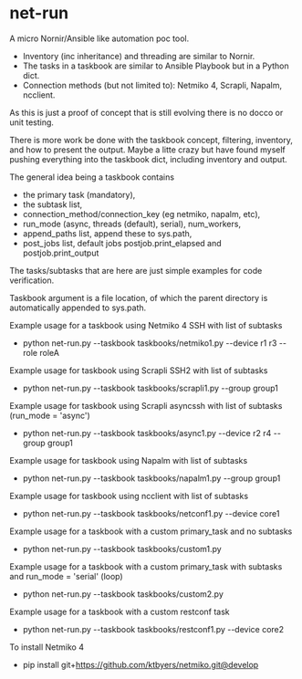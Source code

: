# net-run

A micro Nornir/Ansible like automation poc tool.  

- Inventory (inc inheritance) and threading are similar to Nornir.
- The tasks in a taskbook are similar to Ansible Playbook but in a Python dict.
- Connection methods (but not limited to): Netmiko 4, Scrapli, Napalm, ncclient.

As this is just a proof of concept that is still evolving there is no docco or unit testing.  

There is more work be done with the taskbook concept, filtering, inventory, and how to present the output.  Maybe a litte crazy but have found myself pushing everything into the taskbook dict, including inventory and output.

The general idea being a taskbook contains
- the primary task (mandatory), 
- the subtask list, 
- connection_method/connection_key (eg netmiko, napalm, etc), 
- run_mode (async, threads (default), serial), num_workers,
- append_paths list, append these to sys.path,
- post_jobs list, default jobs postjob.print_elapsed and postjob.print_output

The tasks/subtasks that are here are just simple examples for code verification.

Taskbook argument is a file location, of which the parent directory is automatically appended to sys.path.  

Example usage for a taskbook using Netmiko 4 SSH with list of subtasks
- python net-run.py --taskbook taskbooks/netmiko1.py --device r1 r3 --role roleA

Example usage for taskbook using Scrapli SSH2 with list of subtasks
- python net-run.py --taskbook taskbooks/scrapli1.py --group group1

Example usage for taskbook using Scrapli asyncssh with list of subtasks (run_mode = 'async')
- python net-run.py --taskbook taskbooks/async1.py --device r2 r4 --group group1

Example usage for taskbook using Napalm with list of subtasks
- python net-run.py --taskbook taskbooks/napalm1.py --group group1

Example usage for taskbook using ncclient with list of subtasks
- python net-run.py --taskbook taskbooks/netconf1.py --device core1

Example usage for a taskbook with a custom primary_task and no subtasks
- python net-run.py --taskbook taskbooks/custom1.py

Example usage for a taskbook with a custom primary_task with subtasks and run_mode = 'serial' (loop)
- python net-run.py --taskbook taskbooks/custom2.py

Example usage for a taskbook with a custom restconf task
- python net-run.py --taskbook taskbooks/restconf1.py --device core2

To install Netmiko 4
- pip install git+https://github.com/ktbyers/netmiko.git@develop

